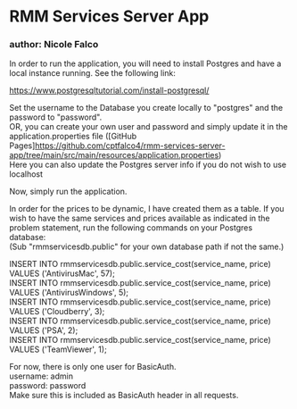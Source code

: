 # RMM Services Server App
### author: Nicole Falco
In order to run the application, you will need to install Postgres and have a local instance running. See the following link:  

https://www.postgresqltutorial.com/install-postgresql/

Set the username to the Database you create locally to "postgres" and the password to "password".  
OR, you can create your own user and password and simply update it in the application.properties file ([GitHub Pages]https://github.com/cptfalco4/rmm-services-server-app/tree/main/src/main/resources/application.properties)  
Here you can also update the Postgres server info if you do not wish to use localhost

Now, simply run the application.

In order for the prices to be dynamic, I have created them as a table. If you wish to have the same services and prices available as indicated in the problem statement, run the following commands on your Postgres database:  
(Sub "rmmservicesdb.public" for your own database path if not the same.)

INSERT INTO rmmservicesdb.public.service_cost(service_name, price) VALUES ('AntivirusMac', 57);  
INSERT INTO rmmservicesdb.public.service_cost(service_name, price) VALUES ('AntivirusWindows', 5);  
INSERT INTO rmmservicesdb.public.service_cost(service_name, price) VALUES ('Cloudberry', 3);  
INSERT INTO rmmservicesdb.public.service_cost(service_name, price) VALUES ('PSA', 2);  
INSERT INTO rmmservicesdb.public.service_cost(service_name, price) VALUES ('TeamViewer', 1);  

For now, there is only one user for BasicAuth.  
username: admin  
password: password  
Make sure this is included as BasicAuth header in all requests. 

